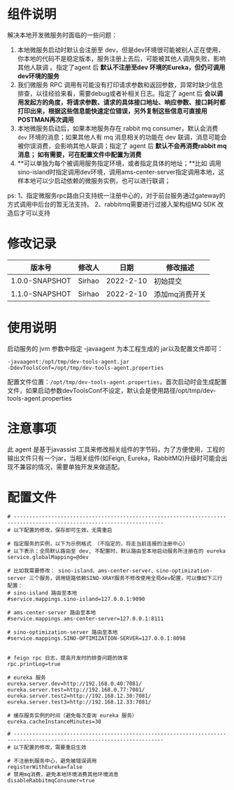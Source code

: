 # 组件说明

解决本地开发微服务时面临的一些问题：

1. 本地微服务启动时默认会注册至 dev，但是dev环境很可能被别人正在使用，你本地的代码不是稳定版本，服务注册上去后，可能被其他人调用失败，影响其他人联调 。指定了agent 后
   **默认不注册至dev 环境的Eureka，但仍可调用dev环境的服务**
2. 我们微服务 RPC 调用有可能没有打印请求参数和返回参数，异常时缺少信息排查，以往经验来看，需要debug或者补相关日志。指定了 agent 后
   **会以调用发起方的角度，将请求参数、请求的具体接口地址、响应参数、接口耗时都打印出来，根据这些信息能快速定位错误，另外复制这些信息可直接用POSTMAN再次调用**
3. 本地微服务启动后，如果本地服务存在 rabbit mq consumer，默认会消费 `dev` 环境的消息；如果其他人有 mq 消息相关的功能在 dev 联调，消息可能会被你误消费，会影响其他人联调；指定了
   agent 后
   **默认不会再消费rabbit mq消息； 如有需要，可在配置文件中配置为消费**
4. **可以单独为每个被调用服务指定环境，或者指定具体的地址；**比如 调用sino-island时指定调用dev环境，调用ams-center-server指定调用本地，这样本地可以少启动依赖的微服务实例，也可以进行联调；

ps:
1、指定微服务rpc路由只支持统一注册中心的，对于前台服务通过gateway的方式调用中后台的暂无法支持。
2、rabbitmq需要进行过接入架构组MQ SDK 改造后才可以支持


# 修改记录

|版本号| 修改人    | 日期   | 修改描述 |
|-----|--------| ----| --- |
|1.0.0-SNAPSHOT| Sirhao |2022-2-10 | 初始提交 |
|1.1.0-SNAPSHOT| Sirhao |2022-2-10 | 添加mq消费开关 |

# 使用说明

启动服务的 jvm 参数中指定 -javaagent 为本工程生成的 jar以及配置文件即可：

```
-javaagent:/opt/tmp/dev-tools-agent.jar 
-DdevToolsConf=/opt/tmp/dev-tools-agent.properties
```

配置文件位置：`/opt/tmp/dev-tools-agent.properties`，首次启动时会生成配置文件，如果启动参数devToolsConf不设定，默认会是使用路径/opt/tmp/dev-tools-agent.properties

# 注意事项

此 agent 是基于javassist 工具来修改相关组件的字节码，为了方便使用，工程的输出文件只有一个jar，当相关组件(如Feign, Eureka，RabbitMQ)升级时可能会出现不兼容的情况，需要单独开发来做适配。

# 配置文件

```properties
# ----------------------------------------------------------------------------------------------------------------------
# 以下配置的修改，保存即可生效，无需重启

# 指定服务的实例，以下为示例格式 （不指定的，将走当前连接的注册中心）
# 以下表示：全局默认路由至 dev, 不配置时，默认路由至本地启动服务所注册在的 eureka
service.globalMapping=@dev

# 比如我需要修改： sino-island、ams-center-server、sino-optimization-server 三个服务，调用链路依赖SINO-XRAY服务不修改使用全局dev配置，可以像如下三行配置：
# sino-island 路由至本地
#service.mappings.sino-island=127.0.0.1:9090

# ams-center-server 路由至本地
#service.mappings.ams-center-server=127.0.0.1:8111

# sino-optimization-server 路由至本地
#service.mappings.SINO-OPTIMIZATION-SERVER=127.0.0.1:8098


# feign rpc 日志，提高开发时的排查问题的效率
rpc.printLog=true

# eureka 服务
eureka.server.dev=http://192.168.0.40:7081/
eureka.server.test=http://192.168.0.77:7081/
eureka.server.test2=http://192.168.12.30:7081/
eureka.server.test3=http://192.168.12.33:7081/

# 缓存服务实例的时间（避免每次查询 eureka 服务）
eureka.cacheInstanceMinutes=30

# ----------------------------------------------------------------------------------------------------------------------
# 以下配置的修改，需要重启生效

# 不注册到服务中心，避免被错误调用
registerWithEureka=false
# 禁用mq消费，避免本地环境消费其他环境消息
disableRabbitmqConsumer=true
```